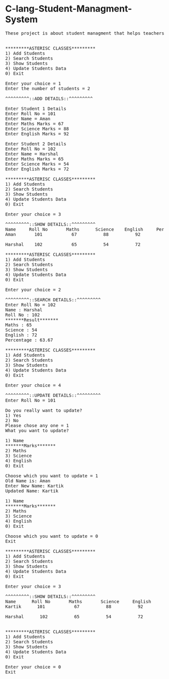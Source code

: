 # C-lang-Student-Managment-System
<pre>
These project is about student managment that helps teachers to managed the students data, like results, marks of students updates &amp; search by your convinience.. 🏫😎


*********ASTERISC CLASSES*********
1) Add Students
2) Search Students
3) Show Students
4) Update Students Data
0) Exit

Enter your choice = 1
Enter the number of students = 2

^^^^^^^^^::ADD DETAILS::^^^^^^^^^

Enter Student 1 Details
Enter Roll No = 101
Enter Name = Aman
Enter Maths Marks = 67
Enter Science Marks = 88
Enter English Marks = 92

Enter Student 2 Details
Enter Roll No = 102
Enter Name = Harshal
Enter Maths Marks = 65
Enter Science Marks = 54
Enter English Marks = 72

*********ASTERISC CLASSES*********
1) Add Students
2) Search Students
3) Show Students
4) Update Students Data
0) Exit

Enter your choice = 3

^^^^^^^^^::SHOW DETAILS::^^^^^^^^^
Name     Roll No       Maths      Science    English     Percentage
Aman       101           67          88          92         82.33

Harshal    102           65          54          72         63.67

*********ASTERISC CLASSES*********
1) Add Students
2) Search Students
3) Show Students
4) Update Students Data
0) Exit

Enter your choice = 2

^^^^^^^^^::SEARCH DETAILS::^^^^^^^^^
Enter Roll No = 102
Name : Harshal
Roll No : 102
*******Result*******
Maths : 65
Science : 54
English : 72
Percentage : 63.67

*********ASTERISC CLASSES*********
1) Add Students
2) Search Students
3) Show Students
4) Update Students Data
0) Exit

Enter your choice = 4

^^^^^^^^^::UPDATE DETAILS::^^^^^^^^^
Enter Roll No = 101

Do you really want to update?
1) Yes
2) No
Please chose any one = 1
What you want to update?

1) Name
*******Marks*******
2) Maths
3) Science
4) English
0) Exit

Choose which you want to update = 1
Old Name is: Aman
Enter New Name: Kartik
Updated Name: Kartik

1) Name
*******Marks*******
2) Maths
3) Science
4) English
0) Exit

Choose which you want to update = 0
Exit

*********ASTERISC CLASSES*********
1) Add Students
2) Search Students
3) Show Students
4) Update Students Data
0) Exit

Enter your choice = 3

^^^^^^^^^::SHOW DETAILS::^^^^^^^^^
Name      Roll No       Maths       Science     English     Percentage
Kartik      101           67          88          92         82.33

Harshal      102          65          54          72         63.67


*********ASTERISC CLASSES*********
1) Add Students
2) Search Students
3) Show Students
4) Update Students Data
0) Exit

Enter your choice = 0
Exit

